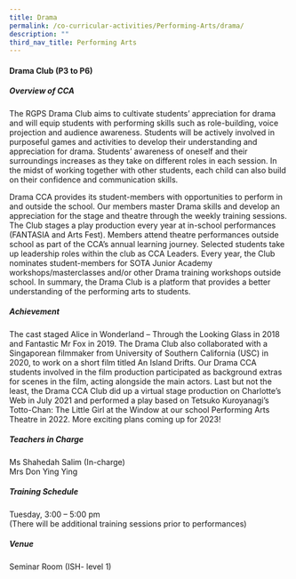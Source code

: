 ```yaml
---
title: Drama
permalink: /co-curricular-activities/Performing-Arts/drama/
description: ""
third_nav_title: Performing Arts
---
```

#### **Drama Club (P3 to P6)**

##### **Overview of CCA**

The RGPS Drama Club aims to cultivate students’ appreciation for drama and will equip students with performing skills such as role-building, voice projection and audience awareness. Students will be actively involved in purposeful games and activities to develop their understanding and appreciation for drama. Students’ awareness of oneself and their surroundings increases as they take on different roles in each session. In the midst of working together with other students, each child can also build on their confidence and communication skills. 

Drama CCA provides its student-members with opportunities to perform in and outside the school. Our members master Drama skills and develop an appreciation for the stage and theatre through the weekly training sessions. The Club stages a play production every year at in-school performances (FANTASIA and Arts Fest). Members attend theatre performances outside school as part of the CCA’s annual learning journey. Selected students take up leadership roles within the club as CCA Leaders. Every year, the Club nominates student-members for SOTA Junior Academy workshops/masterclasses and/or other Drama training workshops outside school. In summary, the Drama Club is a platform that provides a better understanding of the performing arts to students. 

##### **Achievement**

The cast staged Alice in Wonderland – Through the Looking Glass in 2018 and Fantastic Mr Fox in 2019. The Drama Club also collaborated with a Singaporean filmmaker from University of Southern California (USC) in 2020, to work on a short film titled An Island Drifts. Our Drama CCA students involved in the film production participated as background extras for scenes in the film, acting alongside the main actors. Last but not the least, the Drama CCA Club did up a virtual stage production on Charlotte’s Web in July 2021 and performed a play based on Tetsuko Kuroyanagi’s Totto-Chan: The Little Girl at the Window at our school Performing Arts Theatre in 2022. More exciting plans coming up for 2023!
  
##### **Teachers in Charge**

Ms Shahedah Salim (In-charge)<br>Mrs Don Ying Ying  

##### **Training Schedule**
Tuesday, 3:00 – 5:00 pm <br>
(There will be additional training sessions prior to performances)

##### **Venue**

Seminar Room (ISH- level 1)